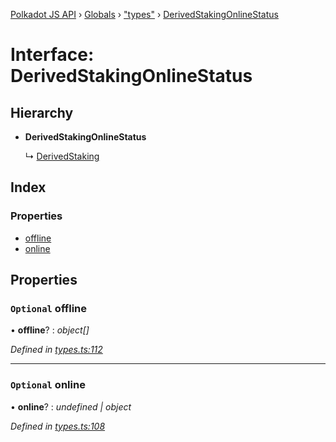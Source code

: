 [Polkadot JS API](../README.md) › [Globals](../globals.md) › ["types"](../modules/_types_.md) › [DerivedStakingOnlineStatus](_types_.derivedstakingonlinestatus.md)

# Interface: DerivedStakingOnlineStatus

## Hierarchy

* **DerivedStakingOnlineStatus**

  ↳ [DerivedStaking](_types_.derivedstaking.md)

## Index

### Properties

* [offline](_types_.derivedstakingonlinestatus.md#optional-offline)
* [online](_types_.derivedstakingonlinestatus.md#optional-online)

## Properties

### `Optional` offline

• **offline**? : *object[]*

*Defined in [types.ts:112](https://github.com/polkadot-js/api/blob/2371d6a29c/packages/api-derive/src/types.ts#L112)*

___

### `Optional` online

• **online**? : *undefined | object*

*Defined in [types.ts:108](https://github.com/polkadot-js/api/blob/2371d6a29c/packages/api-derive/src/types.ts#L108)*
